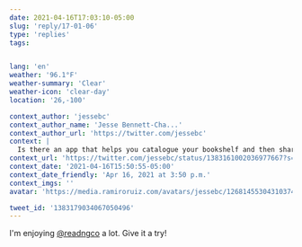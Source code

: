 ```yaml
---
date: 2021-04-16T17:03:10-05:00
slug: 'reply/17-01-06'
type: 'replies'
tags:


lang: 'en'
weather: '96.1°F'
weather-summary: 'Clear'
weather-icon: 'clear-day'
location: '26,-100'

context_author: 'jessebc'
context_author_name: 'Jesse Bennett-Cha...'
context_author_url: 'https://twitter.com/jessebc'
context: |
  Is there an app that helps you catalogue your bookshelf and then share it with a friend? I’d love to friends be able to “checkout” books.
context_url: 'https://twitter.com/jessebc/status/1383161002036977667?s=12'
context_date: '2021-04-16T15:50:55-05:00'
context_date_friendly: 'Apr 16, 2021 at 3:50 p.m.'
context_imgs: ''
avatar: 'https://media.ramiroruiz.com/avatars/jessebc/1268145530431037445/5jL7WCxz_bigger.jpg'

tweet_id: '1383179034067050496'
---
```

I'm enjoying [@readngco](https://twitter.com/@readngco) a lot. Give it a try!